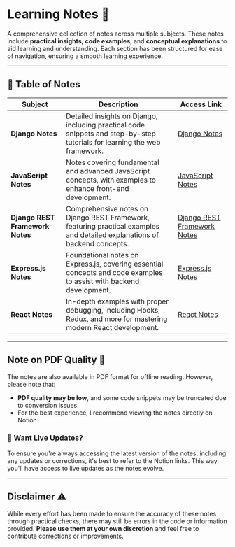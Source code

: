 # Learning Notes 📘

A comprehensive collection of notes across multiple subjects. These notes include **practical insights**, **code examples**, and **conceptual explanations** to aid learning and understanding. Each section has been structured for ease of navigation, ensuring a smooth learning experience.

---

## 📑 Table of Notes

| **Subject**                       | **Description**                                                                                                         | **Access Link**                                                                                                              |
|-----------------------------------|-------------------------------------------------------------------------------------------------------------------------|------------------------------------------------------------------------------------------------------------------------------|
| **Django Notes**                  | Detailed insights on Django, including practical code snippets and step-by-step tutorials for learning the web framework. | [Django Notes](https://www.notion.so/Django-134a69a1e0b780e58d39c4619d322795?pvs=4)                                          |
| **JavaScript Notes**              | Notes covering fundamental and advanced JavaScript concepts, with examples to enhance front-end development.             | [JavaScript Notes](https://www.notion.so/Java-Script-fffa69a1e0b781e993a9ea6c66c83607?pvs=4)                                 |
| **Django REST Framework Notes**   | Comprehensive notes on Django REST Framework, featuring practical examples and detailed explanations of backend concepts. | [Django REST Framework Notes](https://www.notion.so/Django-REST-Framework-fffa69a1e0b78152ac74f9e0ac66e7b5?pvs=4)            |
| **Express.js Notes**              | Foundational notes on Express.js, covering essential concepts and code examples to assist with backend development.     | [Express.js Notes](https://www.notion.so/Express-Js-fffa69a1e0b781e0874ff18d8635c98d?pvs=4)                                  |
| **React Notes**                   | In-depth examples with proper debugging, including Hooks, Redux, and more for mastering modern React development.       | [React Notes](https://www.notion.so/REACT-fffa69a1e0b7819c8a5ee438c5108c3e?pvs=4)                                            |

---

## Note on PDF Quality 📄

The notes are also available in PDF format for offline reading. However, please note that:
- **PDF quality may be low**, and some code snippets may be truncated due to conversion issues.
- For the best experience, I recommend viewing the notes directly on Notion.

### 📡 Want Live Updates?
To ensure you're always accessing the latest version of the notes, including any updates or corrections, it's best to refer to the Notion links. This way, you'll have access to live updates as the notes evolve.

---

## Disclaimer ⚠️

While every effort has been made to ensure the accuracy of these notes through practical checks, there may still be errors in the code or information provided. **Please use them at your own discretion** and feel free to contribute corrections or improvements.
